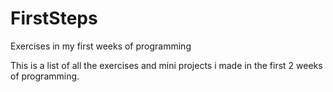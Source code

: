 # FirstSteps
 Exercises in my first weeks of programming

This is a list of all the exercises and mini projects i made in the first 2 weeks of programming.
